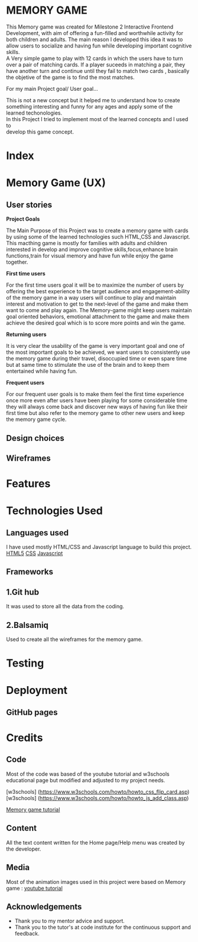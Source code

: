 # MEMORY GAME 

This Memory game was created for Milestone 2 Interactive Frontend Development, with 
aim of offering a fun-filled and worthwhile activity for both children and adults.
The main reason I developed this idea it was to allow users to socialize and having fun 
while developing important cognitive skills.  
A Very simple game to play with 12 cards in which the users have to turn over a pair 
of matching cards. If a player suceeds in matching a pair, they have another turn and
continue until they fail to match two cards , basically the objetive of the game is to find the most matches.  
  
For my main Project goal/ User goal...   

This is not a new concept but it helped me to understand how to create something 
interesting and funny for any ages and apply some of the learned techonologies.    
In this Project I tried to implement most of the learned concepts and I used to  
develop this game concept.   


# Index 

# Memory Game (UX)   
 ##  User stories 

__Project Goals__ 

The Main Purpose of this Project was to create a memory game with cards by using some of the learned technologies such HTML,CSS and Javascript. This macthing game is mostly for families with adults and children interested in develop and improve cognitive skills,focus,enhance brain functions,train for visual memory and have fun while enjoy the game together.    

     
__First time users__ 
      
For the first time users goal it will be to maximize the number of users by offering the best experience to the target audience and engagement-ability of the memory game in a way users will continue to play and maintain interest and motivation to get to the next-level of the game and make them want to come and play again.
The Memory-game might keep users maintain goal oriented behaviors, emotional
attachment to the game and make them achieve the desired goal which is to score more
points and win the game.

__Returning users__ 

It is very clear the usability of the game is very important goal and one of the most important goals to be achieved, we want users to consistently use the memory game during their travel, disoccupied time or even spare time but at same time to stimulate the use of the brain and to keep them entertained while having fun. 

__Frequent users__ 
     
For our frequent user goals is to make them feel the first time experience once more even after users have been playing for some considerable time they will always come back and discover new ways of having fun like their first time but also refer to the  memory game to other new users and keep the memory game cycle.
    
     

## Design choices 





## Wireframes 


# Features 


# Technologies Used 
## Languages used
   I have used mostly HTML/CSS and Javascript language to build this project.
   [HTML5](https://en.wikipedia.org/wiki/HTML5) 
   [CSS](https://en.wikipedia.org/wiki/CSS) 
   [Javascript](https://en.wikipedia.org/wiki/JavaScript)


## Frameworks 
 ## 1.Git hub
  It was used to store all the data from the coding. 

 ## 2.Balsamiq 
  Used to create all the wireframes for the memory game.  

 # Testing 


 # Deployment 
 ## GitHub pages 



 # Credits 

 ## Code  
  Most of the code was based of the youtube tutorial and w3schools educational page but modified and adjusted to my project needs. 

  [w3schools] (https://www.w3schools.com/howto/howto_css_flip_card.asp) 
  [w3schools] (https://www.w3schools.com/howto/howto_js_add_class.asp)
  
  [Memory game tutorial](https://www.youtube.com/watch?v=sId4aKhogac&list=PLLX1I3KXZ-YH-woTgiCfONMya39-Ty8qw&index=4)

 ## Content 
  All the text content written for the Home page/Help menu was created by the developer.   


 ## Media 
  Most of the animation images used in this project were based on Memory game : [youtube tutorial](https://www.youtube.com/watch?v=sId4aKhogac&list=PLLX1I3KXZ-YH-woTgiCfONMya39-Ty8qw&index=4) 
    


 ## Acknowledgements  
  * Thank you to my mentor advice and support. 
  * Thank you to the tutor's at code institute for the continuous support and feedback.   
       